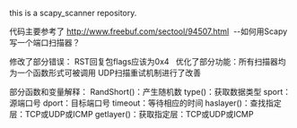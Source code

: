 
this is a scapy_scanner repository.

代码主要参考了 http://www.freebuf.com/sectool/94507.html  --如何用Scapy写一个端口扫描器？ 

修改了部分错误： RST回复包flags应该为0x4
               
优化了部分功能：所有扫描器均为一个函数形式可被调用
              UDP扫描重试机制进行了改善

部分函数和变量解释：
    RandShort()：产生随机数 
    type()：获取数据类型 
    sport：源端口号
    dport：目标端口号
    timeout：等待相应的时间
    haslayer()：查找指定层：TCP或UDP或ICMP
    getlayer()：获取指定层：TCP或UDP或ICMP
